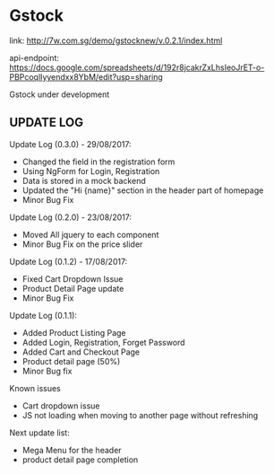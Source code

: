 # Gstock
link:
http://7w.com.sg/demo/gstocknew/v.0.2.1/index.html

api-endpoint:
https://docs.google.com/spreadsheets/d/192r8jcakrZxLhsIeoJrET-o-PBPcoqlIyyendxx8YbM/edit?usp=sharing

Gstock under development

## UPDATE LOG ##

Update Log (0.3.0) - 29/08/2017:
 - Changed the field in the registration form
 - Using NgForm for Login, Registration
 - Data is stored in a mock backend
 - Updated the "Hi {name}" section in the header part of homepage
 - Minor Bug Fix
 
Update Log (0.2.0) - 23/08/2017:
 - Moved All jquery to each component
 - Minor Bug Fix on the price slider
 
Update Log (0.1.2) - 17/08/2017:
 - Fixed Cart Dropdown Issue
 - Product Detail Page update
 - Minor Bug Fix
 
Update Log (0.1.1):
 - Added Product Listing Page
 - Added Login, Registration, Forget Password
 - Added Cart and Checkout Page
 - Product detail page (50%)
 - Minor Bug fix

Known issues
 - Cart dropdown issue
 - JS not loading when moving to another page without refreshing

Next update list:
 - Mega Menu for the header
 - product detail page completion
 



